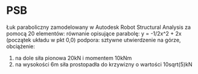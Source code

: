 # PSB
Łuk paraboliczny zamodelowany w Autodesk Robot Structural Analysis za pomocą 20 elementów:
równanie opisujące parabolę: y = -1/2x^2 + 2x (początek układu w pkt 0,0)
podpora: sztywne utwierdzenie na górze, 
obciążenie:
1) na dole siła pionowa 20kN i momentem 10kNm
2) na wysokości 6m siła prostopadła do krzywizny o wartości 10sqrt(5)kN
